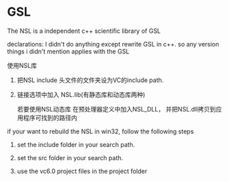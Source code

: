 # GSL
The NSL is a independent c++ scientific library of GSL

declarations:
I didn't do anything except rewrite GSL in c++. so any version things i didn't mention applies with the GSL


使用NSL库

1.	把NSL include 头文件的文件夹设为VC的include path.
	
2.	链接选项中加入 NSL.lib(有静态库和动态库两种)

	若要使用NSL动态库
	在预处理器定义中加入NSL_DLL， 并把NSL.dll拷贝到应用程序可找到的路径内





if your want to rebuild the NSL in win32, follow the following steps
 
1.	set the include folder in your search path.

2.	set the src folder in your search path.

3.	use the vc6.0 project files in the project folder
